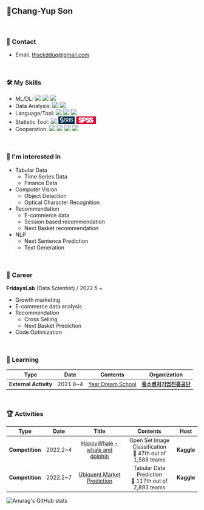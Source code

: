 ## 🎇Chang-Yup Son
<br>

### 📩 Contact
- Email. thsckdduq@gmail.com
<br>

### 🛠 My Skills

- ML/DL: <img src="https://img.shields.io/badge/pytorch-EE4C2C?style=flat-square&logo=pytorch&logoColor=white"/> <img src="https://img.shields.io/badge/tensorflow-FF6F00?style=flat-square&logo=tensorflow&logoColor=white"/> <img src="https://img.shields.io/badge/scikit_learn-F7931E?style=flat-square&logo=scikit-learn&logoColor=white"/>
- Data Analysis: <img src="https://img.shields.io/badge/numpy-013243?style=flat-square&logo=numpy&logoColor=white"/> <img src="https://img.shields.io/badge/pandas-150458?style=flat-square&logo=pandas&logoColor=white"/>
- Language/Tool: <img src="https://img.shields.io/badge/python-3776AB?style=flat-square&logo=python&logoColor=white"/> <img src="https://img.shields.io/badge/MySQL-4479A1?style=flat-square&logo=MySQL&logoColor=white"/> <img src="https://img.shields.io/badge/AWS-232F3E?style=flat-square&logo=amazonaws&logoColor=white"/>
- Statistic Tool: <img src="https://img.shields.io/badge/R-276DC3?style=flat-square&logo=r&logoColor=white" /> <img src="./img/SAS.png?style=flat-square" height='20px' /> <img src="./img/SPSS.png?style=flat-square" height='20px' />
- Cooperation: <img src="https://img.shields.io/badge/Jira-0052CC?style=flat-square&logo=Jira&logoColor=white"/> <img src="https://img.shields.io/badge/Slack-4A154B?style=flat-square&logo=Slack&logoColor=white"/> <img src="https://img.shields.io/badge/Github-181717?style=flat-square&logo=Github&logoColor=white"/> <img src="https://img.shields.io/badge/Notion-000000?style=flat-square&logo=Notion&logoColor=white"/> 
<br>

### 🤩 I'm interested in
- Tabular Data
    - Time Series Data
    - Finance Data
- Computer Vision
    - Object Detection
    - Optical Character Recognition
- Recommendation
    - E-commerce data
    - Session based recommendation
    - Next Basket recommendation
- NLP
    - Next Sentence Prediction
    - Text Generation
<br>

### 🔭 Career

**FridaysLab** (Data Scientist) / 2022.5 ~
 - Growth marketing
 - E-commerce data analysis
 - Recommendation 
    - Cross Selling
    - Next Basket Prediction
 - Code Optimization
<br>

### 🕋 Learning

| **Type** | **Date** | **Contents** | **Organization** |
|:--------:|:--------:|:--------:|:--------:|
| **External Activity** | 2021.8~4 | [Year Dream School](http://https://yeardreamschool.hunet.co.kr/Home/) | **[중소벤처기업진흥공단](http://kosmes.or.kr/)** |
<br>

### 🏆 Activities
| **Type** | **Date** | **Title** |**Contents** | **Host** |
|:--------:|:--------:|:--------:|:--------:|:--------:|
| **Competition** | 2022.2~4 | [HappyWhale - whale and dolphin](https://www.kaggle.com/competitions/happy-whale-and-dolphin/overview) | Open Set Image Classification </br> 🥈 47th out of 1,588 teams | **Kaggle** |
| **Competition** | 2022.2~7 | [Ubiquent Market Prediction](https://www.kaggle.com/competitions/ubiquant-market-prediction) | Tabular Data Prediction </br> 🥉 117th out of 2,893 teams | **Kaggle** |


![Anurag's GitHub stats](https://github-readme-stats.vercel.app/api?username=thsckdduq&count_private=false&theme=dracula)
<br>

<!--
**thsckdduq/thsckdduq** is a ✨ _special_ ✨ repository because its `README.md` (this file) appears on your GitHub profile.

Here are some ideas to get you started:

- 🔭 I’m currently working on ...
- 🌱 I’m currently learning ...
- 👯 I’m looking to collaborate on ...
- 🤔 I’m looking for help with ...
- 💬 Ask me about ...
- 📫 How to reach me: ...
- 😄 Pronouns: ...
- ⚡ Fun fact: ...
-->
